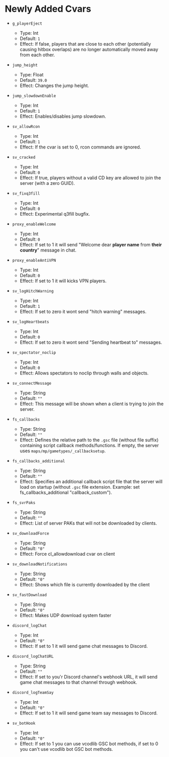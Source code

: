 # Newly Added Cvars

* `g_playerEject`  
  * Type: Int  
  * Default: `1`  
  * Effect: If false, players that are close to each other (potentially causing hitbox overlaps) are no longer automatically moved away from each other.

* `jump_height`  
  * Type: Float  
  * Default: `39.0`  
  * Effect: Changes the jump height.

* `jump_slowdownEnable`  
  * Type: Int  
  * Default: `1`  
  * Effect: Enables/disables jump slowdown.

* `sv_allowRcon`  
  * Type: Int  
  * Default: `1`  
  * Effect: If the cvar is set to 0, rcon commands are ignored.

* `sv_cracked`  
  * Type: Int  
  * Default: `0`  
  * Effect: If true, players without a valid CD key are allowed to join the server (with a zero GUID).

* `sv_fixq3fill`  
  * Type: Int  
  * Default: `0`  
  * Effect: Experimental q3fill bugfix.

* `proxy_enableWelcome`  
  * Type: Int  
  * Default: `0`  
  * Effect: If set to 1 it will send "Welcome dear **player name** from **their country**" message in chat.
 
* `proxy_enableAntiVPN`  
  * Type: Int  
  * Default: `0`  
  * Effect: If set to 1 it will kicks VPN players.

* `sv_logHitchWarning`  
  * Type: Int  
  * Default: `1`  
  * Effect: If set to zero it wont send "hitch warning" messages.
 
* `sv_logHeartbeats`  
  * Type: Int  
  * Default: `0`  
  * Effect: If set to zero it wont send "Sending heartbeat to" messages.

* `sv_spectator_noclip`  
  * Type: Int  
  * Default: `0`  
  * Effect: Allows spectators to noclip through walls and objects.

* `sv_connectMessage`  
  * Type: String  
  * Default: `""`  
  * Effect: This message will be shown when a client is trying to join the server.

* `fs_callbacks`  
  * Type: String  
  * Default: `""`  
  * Effect: Defines the relative path to the `.gsc` file (without file suffix) containing script callback methods/functions. If empty, the server uses `maps/mp/gametypes/_callbacksetup`.

* `fs_callbacks_additional`  
  * Type: String  
  * Default: `""`  
  * Effect: Specifies an additional callback script file that the server will load on startup (without `.gsc` file extension. Example: set fs_callbacks_additional "callback_custom").

* `fs_svrPaks`  
  * Type: String  
  * Default: `""`  
  * Effect: List of server PAKs that will not be downloaded by clients.

* `sv_downloadForce`  
  * Type: String  
  * Default: `"0"`  
  * Effect: Force cl_allowdownload cvar on client

* `sv_downloadNotifications`  
  * Type: String  
  * Default: `"0"`  
  * Effect: Shows which file is currently downloaded by the client

* `sv_fastDownload`  
  * Type: String  
  * Default: `"0"`  
  * Effect: Makes UDP download system faster
 
* `discord_logChat`
  * Type: Int
  * Default: `"0"`
  * Effect: If set to 1 it will send game chat messages to Discord.
 
* `discord_logChatURL`
  * Type: String
  * Default: `""`
  * Effect: If set to you'r Discord channel's webhook URL, it will send game chat messages to that channel through webhook.

 * `discord_logTeamSay`
   * Type: Int
   * Default: `"0"`
   * Effect: If set to 1 it will send game team say messages to Discord.

 * `sv_botHook`
   * Type: Int
   * Default: `"0"`
   * Effect: If set to 1 you can use vcodlib GSC bot methods, if set to 0 you can't use vcodlib bot GSC bot methods.
